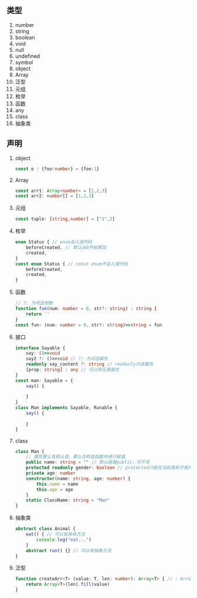 ## 类型
1. number
2. string
3. boolean
4. void
5. null
6. undefined
7. symbol
8. object
9. Array
10. 泛型
11. 元组
12. 枚举
13. 函数
14. any
15. class
16. 抽象类

## 声明

1. object

   ```typescript
   const o : {foo:number} = {foo:1}
   ```

2. Array

   ```typescript
   const arr1: Array<number> = [1,2,3]
   const arr2: number[] = [1,2,3]
   ```

3. 元组

   ```typescript
   const tuple: [string,number] = ["1",2]
   ```

4. 枚举

   ```typescript
   enum Status { // enum会入侵代码
       beforeCreated, // 默认从0开始累加
       created,
   }
   const enum Status { // const enum不会入侵代码
       beforeCreated,
       created,
   }
   ```

5. 函数

   ```typescript
   // ?: 为可选参数
   function fun(num: number = 0, str?: string) : string {
       return ''
   }
   const fun: (num: number = 0, str?: string)=>string = fun
   ```

6. 接口

   ```typescript
   interface Sayable {
       say: ()=>void
       say2 ?: ()=>void // ?: 为可选属性
       readonly say_content ?: string // readonly只读属性
       [prop: string] : any // 可以有任意属性
   }
   const man: Sayable = {
       say() {
           
       }
   }
   class Man implements Sayable, Runable {
       say() {
           
       }
   }
   ```

7. class

   ```typescript
   class Man {
       // 属性要么有默认值，要么在构造函数中进行赋值
       public name: string = "" // 默认就是public，可不写
       protected readonly gender: boolean // protected只能在当前类和子类内部使用
       private age: number
       constructor(name: string, age: number) {
           this.name = name
           this.age = age
       }
       static ClassName: string = "Man"
   }
   ```

8. 抽象类

   ```typescript
   abstract class Animal {
       eat() { // 可以有具体方法
           console.log("eat...")
       }
       abstract run() {} // 可以有抽象方法
   }
   ```

9. 泛型

   ```typescript
   function createArr<T> (value: T, len: number): Array<T> { // : Array<T> 或者 : T[]
       return Array<T>(len).fill(value)
   }
   ```

   

